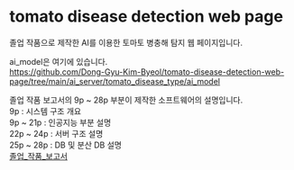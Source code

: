 # tomato disease detection web page   
   
졸업 작품으로 제작한 AI를 이용한 토마토 병충해 탐지 웹 페이지입니다.

ai_model은 여기에 있습니다.   
https://github.com/Dong-Gyu-Kim-Byeol/tomato-disease-detection-web-page/tree/main/ai_server/tomato_disease_type/ai_model

졸업 작품 보고서의 9p ~ 28p 부분이 제작한 소프트웨어의 설명입니다.   
9p : 시스템 구조 개요   
9p ~ 21p : 인공지능 부분 설명   
22p ~ 24p : 서버 구조 설명   
25p ~ 28p : DB 및 분산 DB 설명   
[졸업_작품_보고서](./졸업_작품_보고서.pdf)   
